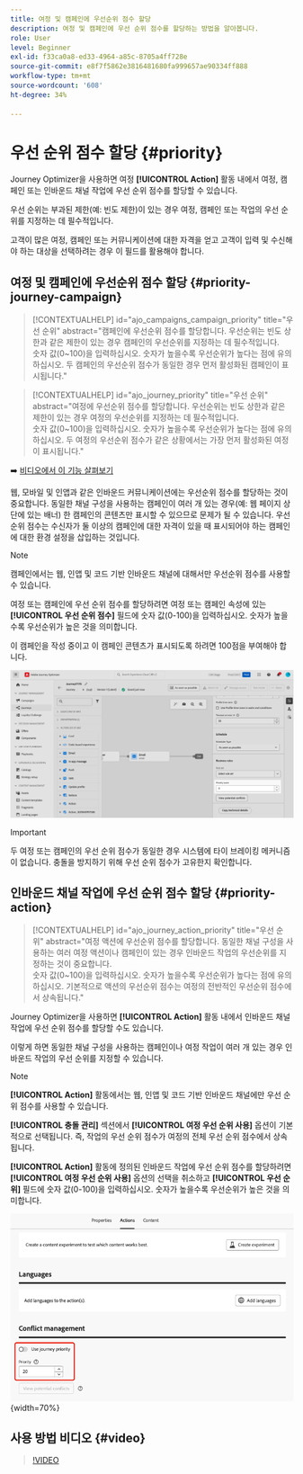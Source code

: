 ```yaml
---
title: 여정 및 캠페인에 우선순위 점수 할당
description: 여정 및 캠페인에 우선 순위 점수를 할당하는 방법을 알아봅니다.
role: User
level: Beginner
exl-id: f33ca0a8-ed33-4964-a85c-8705a4ff728e
source-git-commit: e8f7f5862e3816481680fa999657ae90334ff888
workflow-type: tm+mt
source-wordcount: '608'
ht-degree: 34%

---
```


# 우선 순위 점수 할당 {#priority}

Journey Optimizer을 사용하면 여정 **[!UICONTROL Action]** 활동 내에서 여정, 캠페인 또는 인바운드 채널 작업에 우선 순위 점수를 할당할 수 있습니다.

우선 순위는 부과된 제한(예: 빈도 제한)이 있는 경우 여정, 캠페인 또는 작업의 우선 순위를 지정하는 데 필수적입니다.

고객이 많은 여정, 캠페인 또는 커뮤니케이션에 대한 자격을 얻고 고객이 입력 및 수신해야 하는 대상을 선택하려는 경우 이 필드를 활용해야 합니다.

## 여정 및 캠페인에 우선순위 점수 할당 {#priority-journey-campaign}

>[!CONTEXTUALHELP]
>id="ajo_campaigns_campaign_priority"
>title="우선 순위"
>abstract="캠페인에 우선순위 점수를 할당합니다. 우선순위는 빈도 상한과 같은 제한이 있는 경우 캠페인의 우선순위를 지정하는 데 필수적입니다.</br>숫자 값(0~100)을 입력하십시오. 숫자가 높을수록 우선순위가 높다는 점에 유의하십시오. 두 캠페인의 우선순위 점수가 동일한 경우 먼저 활성화된 캠페인이 표시됩니다."

>[!CONTEXTUALHELP]
>id="ajo_journey_priority"
>title="우선 순위"
>abstract="여정에 우선순위 점수를 할당합니다. 우선순위는 빈도 상한과 같은 제한이 있는 경우 여정의 우선순위를 지정하는 데 필수적입니다.</br>숫자 값(0~100)을 입력하십시오. 숫자가 높을수록 우선순위가 높다는 점에 유의하십시오. 두 여정의 우선순위 점수가 같은 상황에서는 가장 먼저 활성화된 여정이 표시됩니다."

➡️ [비디오에서 이 기능 살펴보기](#video)

웹, 모바일 및 인앱과 같은 인바운드 커뮤니케이션에는 우선순위 점수를 할당하는 것이 중요합니다. 동일한 채널 구성을 사용하는 캠페인이 여러 개 있는 경우(예: 웹 페이지 상단에 있는 배너) 한 캠페인의 콘텐츠만 표시할 수 있으므로 문제가 될 수 있습니다. 우선 순위 점수는 수신자가 둘 이상의 캠페인에 대한 자격이 있을 때 표시되어야 하는 캠페인에 대한 환경 설정을 삽입하는 것입니다.

>[!NOTE]
>
>캠페인에서는 웹, 인앱 및 코드 기반 인바운드 채널에 대해서만 우선순위 점수를 사용할 수 있습니다.

여정 또는 캠페인에 우선 순위 점수를 할당하려면 여정 또는 캠페인 속성에 있는 **[!UICONTROL 우선 순위 점수]** 필드에 숫자 값(0-100)을 입력하십시오. 숫자가 높을수록 우선순위가 높은 것을 의미합니다.

이 캠페인을 작성 중이고 이 캠페인 콘텐츠가 표시되도록 하려면 100점을 부여해야 합니다.

![](assets/priority-score.png)

>[!IMPORTANT]
>
>두 여정 또는 캠페인의 우선 순위 점수가 동일한 경우 시스템에 타이 브레이킹 메커니즘이 없습니다. 충돌을 방지하기 위해 우선 순위 점수가 고유한지 확인합니다.

## 인바운드 채널 작업에 우선 순위 점수 할당 {#priority-action}

>[!CONTEXTUALHELP]
>id="ajo_journey_action_priority"
>title="우선 순위"
>abstract="여정 액션에 우선순위 점수를 할당합니다. 동일한 채널 구성을 사용하는 여러 여정 액션이나 캠페인이 있는 경우 인바운드 작업의 우선순위를 지정하는 것이 중요합니다.</br>숫자 값(0~100)을 입력하십시오. 숫자가 높을수록 우선순위가 높다는 점에 유의하십시오. 기본적으로 액션의 우선순위 점수는 여정의 전반적인 우선순위 점수에서 상속됩니다."

Journey Optimizer을 사용하면 **[!UICONTROL Action]** 활동 내에서 인바운드 채널 작업에 우선 순위 점수를 할당할 수도 있습니다.

이렇게 하면 동일한 채널 구성을 사용하는 캠페인이나 여정 작업이 여러 개 있는 경우 인바운드 작업의 우선 순위를 지정할 수 있습니다.

>[!NOTE]
>
>**[!UICONTROL Action]** 활동에서는 웹, 인앱 및 코드 기반 인바운드 채널에만 우선 순위 점수를 사용할 수 있습니다.

**[!UICONTROL 충돌 관리]** 섹션에서 **[!UICONTROL 여정 우선 순위 사용]** 옵션이 기본적으로 선택됩니다. 즉, 작업의 우선 순위 점수가 여정의 전체 우선 순위 점수에서 상속됩니다.

**[!UICONTROL Action]** 활동에 정의된 인바운드 작업에 우선 순위 점수를 할당하려면 **[!UICONTROL 여정 우선 순위 사용]** 옵션의 선택을 취소하고 **[!UICONTROL 우선 순위]** 필드에 숫자 값(0-100)을 입력하십시오. 숫자가 높을수록 우선순위가 높은 것을 의미합니다.

![](assets/action-journey-priority-score.png){width=70%}

## 사용 방법 비디오 {#video}

>[!VIDEO](https://video.tv.adobe.com/v/3445008?quality=12&captions=kor)
